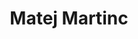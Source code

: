 ---
SICRIS: null
draft: false
fixName: matej_martinc
lab: Laboratory for Cognitive Modeling
labPos: Laboratory Member
location: R2.26 - Laboratorij LKM
mailInfo: matej.martinc@fri.uni-lj.si
officeHours: null
profName: Matej Martinc
profTitle: Researcher
telephoneInfo: null
title: Matej Martinc
---